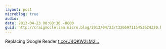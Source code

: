 ```yaml
---
layout: post
microblog: true
audio: 
date: 2013-04-23 08:00:36 -0600
guid: http://craigmcclellan.micro.blog/2013/04/23/t326697115453624320.html
---
```

Replacing Google Reader [t.co/U4QKW2LM2...](http://t.co/U4QKW2LM2H)

